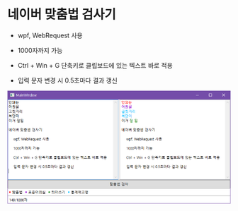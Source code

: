 # 네이버 맞춤법 검사기

- wpf, WebRequest 사용

- 1000자까지 가능

- Ctrl + Win + G 단축키로 클립보드에 있는 텍스트 바로 적용

- 입력 문자 변경 시 0.5초마다 결과 갱신

![](https://raw.githubusercontent.com/oksangman/korean_spell_check/master/README/test.PNG)
